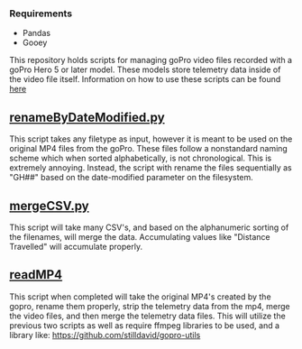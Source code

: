 ### Requirements
- Pandas
- Gooey

This repository holds scripts for managing goPro video files recorded with a goPro Hero 5 or later model. These models store telemetry data inside of the video file itself. Information on how to use these scripts can be found [here](http://jamesdesmond.org/posts/how-i-merge-gopro-data/)

## [renameByDateModified.py](https://github.com/jamesdesmond/GoPro-Telemetry-Joiner/blob/master/renameByDateModified.py)
This script takes any filetype as input, however it is meant to be used on the original MP4 files from the goPro. These files follow a nonstandard naming scheme which when sorted alphabetically, is not chronological. This is extremely annoying. Instead, the script with rename the files sequentially as "GH##" based on the date-modified parameter on the filesystem.

## [mergeCSV.py](https://github.com/jamesdesmond/GoPro-Telemetry-Joiner/blob/master/mergeCSV.py)
This script will take many CSV's, and based on the alphanumeric sorting of the filenames, will merge the data. Accumulating values like "Distance Travelled" will accumulate properly. 

## [readMP4](https://github.com/jamesdesmond/GoPro-Telemetry-Joiner/blob/master/readMP4.py)
This script when completed will take the original MP4's created by the gopro, rename them properly, strip the telemetry data from the mp4, merge the video files, and then merge the telemetry data files. This will utilize the previous two scripts as well as require ffmpeg libraries to be used, and a library like: https://github.com/stilldavid/gopro-utils
